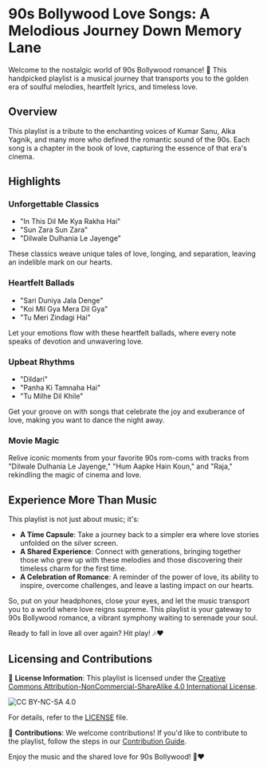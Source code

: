 # 90s Bollywood Love Songs: A Melodious Journey Down Memory Lane

Welcome to the nostalgic world of 90s Bollywood romance! 🌹 This handpicked playlist is a musical journey that transports you to the golden era of soulful melodies, heartfelt lyrics, and timeless love.

## Overview

This playlist is a tribute to the enchanting voices of Kumar Sanu, Alka Yagnik, and many more who defined the romantic sound of the 90s. Each song is a chapter in the book of love, capturing the essence of that era's cinema.

## Highlights

### Unforgettable Classics

- "In This Dil Me Kya Rakha Hai"
- "Sun Zara Sun Zara"
- "Dilwale Dulhania Le Jayenge"

These classics weave unique tales of love, longing, and separation, leaving an indelible mark on our hearts.

### Heartfelt Ballads

- "Sari Duniya Jala Denge"
- "Koi Mil Gya Mera Dil Gya"
- "Tu Meri Zindagi Hai"

Let your emotions flow with these heartfelt ballads, where every note speaks of devotion and unwavering love.

### Upbeat Rhythms

- "Dildari"
- "Panha Ki Tamnaha Hai"
- "Tu Milhe Dil Khile"

Get your groove on with songs that celebrate the joy and exuberance of love, making you want to dance the night away.

### Movie Magic

Relive iconic moments from your favorite 90s rom-coms with tracks from "Dilwale Dulhania Le Jayenge," "Hum Aapke Hain Koun," and "Raja," rekindling the magic of cinema and love.

## Experience More Than Music

This playlist is not just about music; it's:

- **A Time Capsule**: Take a journey back to a simpler era where love stories unfolded on the silver screen.
- **A Shared Experience**: Connect with generations, bringing together those who grew up with these melodies and those discovering their timeless charm for the first time.
- **A Celebration of Romance**: A reminder of the power of love, its ability to inspire, overcome challenges, and leave a lasting impact on our hearts.

So, put on your headphones, close your eyes, and let the music transport you to a world where love reigns supreme. This playlist is your gateway to 90s Bollywood romance, a vibrant symphony waiting to serenade your soul.

Ready to fall in love all over again? Hit play! 🎶❤️

## Licensing and Contributions

📜 **License Information**: This playlist is licensed under the [Creative Commons Attribution-NonCommercial-ShareAlike 4.0 International License](https://creativecommons.org/licenses/by-nc-sa/4.0/).

![CC BY-NC-SA 4.0](https://i.creativecommons.org/l/by-nc-sa/4.0/88x31.png)

For details, refer to the [LICENSE](LICENSE.md) file.

🤝 **Contributions**: We welcome contributions! If you'd like to contribute to the playlist, follow the steps in our [Contribution Guide](CONTRIBUTING.md).

Enjoy the music and the shared love for 90s Bollywood! 🎵❤️

